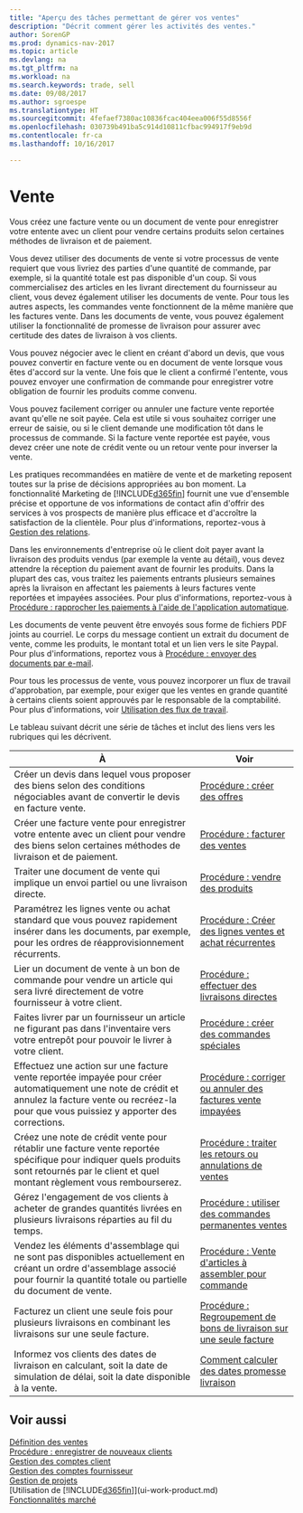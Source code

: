 ```yaml
---
title: "Aperçu des tâches permettant de gérer vos ventes"
description: "Décrit comment gérer les activités des ventes."
author: SorenGP
ms.prod: dynamics-nav-2017
ms.topic: article
ms.devlang: na
ms.tgt_pltfrm: na
ms.workload: na
ms.search.keywords: trade, sell
ms.date: 09/08/2017
ms.author: sgroespe
ms.translationtype: HT
ms.sourcegitcommit: 4fefaef7380ac10836fcac404eea006f55d8556f
ms.openlocfilehash: 030739b491ba5c914d10811cfbac994917f9eb9d
ms.contentlocale: fr-ca
ms.lasthandoff: 10/16/2017

---
```

# <a name="sales"></a>Vente
Vous créez une facture vente ou un document de vente pour enregistrer votre entente avec un client pour vendre certains produits selon certaines méthodes de livraison et de paiement.

Vous devez utiliser des documents de vente si votre processus de vente requiert que vous livriez des parties d'une quantité de commande, par exemple, si la quantité totale est pas disponible d'un coup. Si vous commercialisez des articles en les livrant directement du fournisseur au client, vous devez également utiliser les documents de vente. Pour tous les autres aspects, les commandes vente fonctionnent de la même manière que les factures vente. Dans les documents de vente, vous pouvez également utiliser la fonctionnalité de promesse de livraison pour assurer avec certitude des dates de livraison à vos clients.  

Vous pouvez négocier avec le client en créant d'abord un devis, que vous pouvez convertir en facture vente ou en document de vente lorsque vous êtes d'accord sur la vente. Une fois que le client a confirmé l'entente, vous pouvez envoyer une confirmation de commande pour enregistrer votre obligation de fournir les produits comme convenu.

Vous pouvez facilement corriger ou annuler une facture vente reportée avant qu'elle ne soit payée. Cela est utile si vous souhaitez corriger une erreur de saisie, ou si le client demande une modification tôt dans le processus de commande. Si la facture vente reportée est payée, vous devez créer une note de crédit vente ou un retour vente pour inverser la vente.

Les pratiques recommandées en matière de vente et de marketing reposent toutes sur la prise de décisions appropriées au bon moment. La fonctionnalité Marketing de [!INCLUDE[d365fin](includes/d365fin_md.md)] fournit une vue d'ensemble précise et opportune de vos informations de contact afin d'offrir des services à vos prospects de manière plus efficace et d'accroître la satisfaction de la clientèle. Pour plus d'informations, reportez-vous à [Gestion des relations](marketing-relationship-management.md).

Dans les environnements d'entreprise où le client doit payer avant la livraison des produits vendus (par exemple la vente au détail), vous devez attendre la réception du paiement avant de fournir les produits. Dans la plupart des cas, vous traitez les paiements entrants plusieurs semaines après la livraison en affectant les paiements à leurs factures vente reportées et impayées associées. Pour plus d'informations, reportez-vous à [Procédure : rapprocher les paiements à l'aide de l'application automatique](receivables-how-reconcile-payments-auto-application.md).

Les documents de vente peuvent être envoyés sous forme de fichiers PDF joints au courriel. Le corps du message contient un extrait du document de vente, comme les produits, le montant total et un lien vers le site Paypal. Pour plus d'informations, reportez vous à [Procédure : envoyer des documents par e-mail](ui-how-send-documents-email.md).

Pour tous les processus de vente, vous pouvez incorporer un flux de travail d'approbation, par exemple, pour exiger que les ventes en grande quantité à certains clients soient approuvés par le responsable de la comptabilité. Pour plus d'informations, voir [Utilisation des flux de travail](across-use-workflows.md).

Le tableau suivant décrit une série de tâches et inclut des liens vers les rubriques qui les décrivent.

| À | Voir |
| --- | --- |
| Créer un devis dans lequel vous proposer des biens selon des conditions négociables avant de convertir le devis en facture vente. |[Procédure : créer des offres](sales-how-make-offers.md) |
| Créer une facture vente pour enregistrer votre entente avec un client pour vendre des biens selon certaines méthodes de livraison et de paiement. |[Procédure : facturer des ventes](sales-how-invoice-sales.md) |
| Traiter une document de vente qui implique un envoi partiel ou une livraison directe. |[Procédure : vendre des produits](sales-how-sell-products.md) |
|Paramétrez les lignes vente ou achat standard que vous pouvez rapidement insérer dans les documents, par exemple, pour les ordres de réapprovisionnement récurrents.|[Procédure : Créer des lignes ventes et achat récurrentes](sales-how-work-standard-lines.md)|  
| Lier un document de vente à un bon de commande pour vendre un article qui sera livré directement de votre fournisseur à votre client. |[Procédure : effectuer des livraisons directes](sales-how-drop-shipment.md) |
|Faites livrer par un fournisseur un article ne figurant pas dans l'inventaire vers votre entrepôt pour pouvoir le livrer à votre client.|[Procédure : créer des commandes spéciales](sales-how-to-create-special-orders.md)|
| Effectuez une action sur une facture vente reportée impayée pour créer automatiquement une note de crédit et annulez la facture vente ou recréez-la pour que vous puissiez y apporter des corrections. |[Procédure : corriger ou annuler des factures vente impayées](sales-how-correct-cancel-sales-invoice.md) |
| Créez une note de crédit vente pour rétablir une facture vente reportée spécifique pour indiquer quels produits sont retournés par le client et quel montant règlement vous rembourserez. |[Procédure : traiter les retours ou annulations de ventes](sales-how-process-sales-returns-cancellations.md) |
|Gérez l'engagement de vos clients à acheter de grandes quantités livrées en plusieurs livraisons réparties au fil du temps.|[Procédure : utiliser des commandes permanentes ventes](sales-how-to-create-blanket-sales-orders.md)|
|Vendez les éléments d'assemblage qui ne sont pas disponibles actuellement en créant un ordre d'assemblage associé pour fournir la quantité totale ou partielle du document de vente.|[Procédure : Vente d'articles à assembler pour commande](assembly-how-to-sell-items-assembled-to-order.md)|
|Facturez un client une seule fois pour plusieurs livraisons en combinant les livraisons sur une seule facture.|[Procédure : Regroupement de bons de livraison sur une seule facture](sales-how-to-combine-shipments-on-a-single-invoice.md)|
|Informez vos clients des dates de livraison en calculant, soit la date de simulation de délai, soit la date disponible à la vente.|[Comment calculer des dates promesse livraison](sales-how-to-calculate-order-promising-dates.md)|

## <a name="see-also"></a>Voir aussi
[Définition des ventes](sales-setup-sales.md)  
[Procédure : enregistrer de nouveaux clients](sales-how-register-new-customers.md)  
[Gestion des comptes client](receivables-manage-receivables.md)  
[Gestion des comptes fournisseur](payables-manage-payables.md)  
[Gestion de projets](projects-manage-projects.md)    
[Utilisation de [!INCLUDE[d365fin](includes/d365fin_md.md)]](ui-work-product.md)  
[Fonctionnalités marché](ui-across-business-areas.md)

## 

